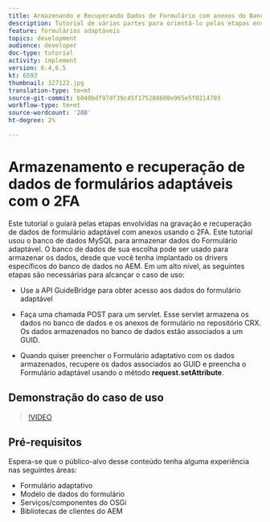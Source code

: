 ```yaml
---
title: Armazenando e Recuperando Dados de Formulário com anexos do Banco de Dados MySQL
description: Tutorial de várias partes para orientá-lo pelas etapas envolvidas no armazenamento e recuperação de dados de formulário com anexos
feature: formulários adaptáveis
topics: development
audience: developer
doc-type: tutorial
activity: implement
version: 6.4,6.5
kt: 6593
thumbnail: 327122.jpg
translation-type: tm+mt
source-git-commit: b040bdf97df39c45f175288608e965e5f0214703
workflow-type: tm+mt
source-wordcount: '208'
ht-degree: 2%

---
```



# Armazenamento e recuperação de dados de formulários adaptáveis com o 2FA

Este tutorial o guiará pelas etapas envolvidas na gravação e recuperação de dados de formulário adaptável com anexos usando o 2FA. Este tutorial usou o banco de dados MySQL para armazenar dados do Formulário adaptável. O banco de dados de sua escolha pode ser usado para armazenar os dados, desde que você tenha implantado os drivers específicos do banco de dados no AEM. Em um alto nível, as seguintes etapas são necessárias para alcançar o caso de uso:

* Use a API GuideBridge para obter acesso aos dados do formulário adaptável

* Faça uma chamada POST para um servlet. Esse servlet armazena os dados no banco de dados e os anexos de formulário no repositório CRX. Os dados armazenados no banco de dados estão associados a um GUID.

* Quando quiser preencher o Formulário adaptativo com os dados armazenados, recupere os dados associados ao GUID e preencha o Formulário adaptável usando o método **request.setAttribute**.

## Demonstração do caso de uso

>[!VIDEO](https://video.tv.adobe.com/v/327122?quality=9&learn=on)

## Pré-requisitos

Espera-se que o público-alvo desse conteúdo tenha alguma experiência nas seguintes áreas:

* Formulário adaptativo
* Modelo de dados do formulário
* Serviços/componentes do OSGi
* Bibliotecas de clientes do AEM
